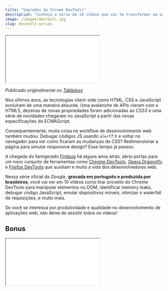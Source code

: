 ```yaml
---
title: "Segredos do Chrome DevTools"
description: "Conheça a série de 10 vídeos que vai te transformar em um ninja em DevTools"
image: /images/devtools.jpg
slug: devtools-series
---
```


<div class="iframe-wrap">
  <iframe src="//www.youtube.com/embed/videoseries?list=PLiGzvgwA5Gmgnq5vPjJxW52hDiX3ndL53">
  </iframe>
</div>

*Publicado originalmente no [Tableless](http://tableless.com.br/os-segredos-chrome-devtools/)*

Nos últimos anos, as tecnologias client-side como HTML, CSS e JavaScript evoluíram de uma maneira absurda. Uma avalanche de APIs vieram com o HTML5, dezenas de novas propriedades foram adicionadas ao CSS3 e uma série de novidades chegaram no JavaScript a partir das novas especificações do ECMAScript.

Consequentemente, muita coisa no workflow de desenvolvimento web também mudou. Debugar códigos JS usando `alert`? Ir e voltar no navegador para ver como ficaram as mudanças de CSS? Redimensionar a página para simular responsive design? Esse tempo já passou.

<!-- more -->

A chegada do famigerado [Firebug](http://getfirebug.com/) há alguns anos atrás, abriu portas para um novo conjunto de ferramentas como [Chrome DevTools](https://developer.chrome.com/devtools), [Opera Dragonfly](http://www.opera.com/dragonfly/) e [Firefox DevTools](https://developer.mozilla.org/en/docs/Tools) que auxiliam e muito a vida dos desenvolvedores web.

Nessa série oficial da *Google*, **gravada em português e produzida por brasileiros**, você vai ver em 10 vídeos como tirar proveito do Chrome DevTools para manipular elementos no DOM, identificar memory leaks, debugar código JavaScript, emular dispositivos móveis, otimizar o waterfall de requisições, e muito mais.

Se você se interessa por produtividade e qualidade no desenvolvimento de aplicações web, não deixe de assistir todos os vídeos!

## Bonus

<div class="iframe-wrap">
  <iframe src="//www.youtube.com/embed/JKEb-QmThJ0">
  </iframe>
</div>